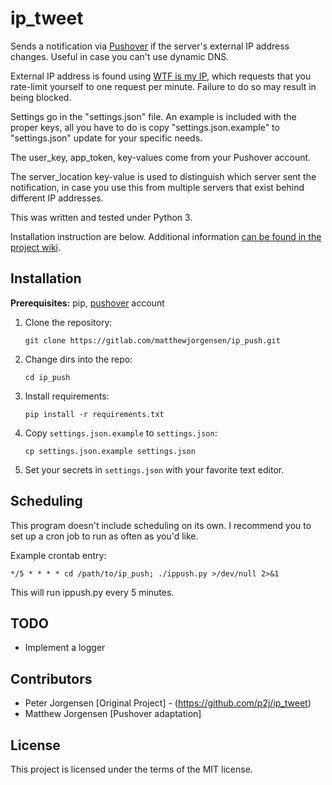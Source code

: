 # ip_tweet
Sends a notification via [Pushover][0] if the server's external IP address 
changes. Useful in case you can't use dynamic DNS.

[0]: https://pushover.net

External IP address is found using [WTF is my IP][1], which requests that you 
rate-limit yourself to one request per minute. Failure to do so may result in 
being blocked.

[1]: https://wtfismyip.com

Settings go in the "settings.json" file. An example is included with the proper
keys, all you have to do is copy "settings.json.example" to "settings.json" 
update for your specific needs.

The user_key, app_token, key-values come from your Pushover account.

The server_location key-value is used to distinguish which server sent the 
notification, in case you use this from multiple servers that exist behind 
different IP addresses.

This was written and tested under Python 3.

Installation instruction are below. Additional information
[can be found in the project wiki][5].

[5]: https://code.jrgnsn.net/matthew/ip_push/wiki

## Installation

**Prerequisites:** pip, [pushover][0] account

1. Clone the repository:

    ```
    git clone https://gitlab.com/matthewjorgensen/ip_push.git
    ```

2. Change dirs into the repo:

    ```
    cd ip_push
    ```

3. Install requirements:

    ```
    pip install -r requirements.txt
    ```

4. Copy `settings.json.example` to `settings.json`:

    ```
    cp settings.json.example settings.json
    ```

5. Set your secrets in `settings.json` with your favorite text editor.

## Scheduling

This program doesn't include scheduling on its own. I recommend you to set up a cron job to run as often as you'd like.

Example crontab entry:

```
*/5 * * * * cd /path/to/ip_push; ./ippush.py >/dev/null 2>&1
```

This will run ippush.py every 5 minutes.

## TODO

* Implement a logger

## Contributors

- Peter Jorgensen [Original Project] - (https://github.com/p2j/ip_tweet)
- Matthew Jorgensen [Pushover adaptation]

## License

This project is licensed under the terms of the MIT license.